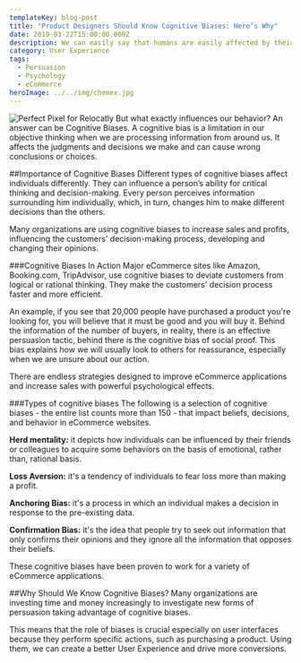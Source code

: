```yaml
---
templateKey: blog-post
title: "Product Designers Should Know Cognitive Biases: Here’s Why"
date: 2019-03-22T15:00:00.000Z
description: We can easily say that humans are easily affected by their surroundings. Even though we are considered as strong being, we are not strong enough when it comes to handling our emotions. We are easily influenced by other people’s action, words and their wrongdoing. The context affects us in a way that our thinking process is totally dependent on it.
category: User Experience
tags:
  - Persuasion
  - Psychology
  - eCommerce
heroImage: ../../img/chemex.jpg
---
```

![Perfect Pixel for Relocatly](/img/chemex.jpg)
But what exactly influences our behavior? An answer can be Cognitive Biases. A cognitive bias is a limitation in our objective thinking when we are processing information from around us. It affects the judgments and decisions we make and can cause wrong conclusions or choices.

##Importance of Cognitive Biases
Different types of cognitive biases affect individuals differently. They can influence a person’s ability for critical thinking and decision-making. Every person perceives information surrounding him individually, which, in turn, changes him to make different decisions than the others.

Many organizations are using cognitive biases to increase sales and profits, influencing the customers' decision-making process, developing and changing their opinions.

###Cognitive Biases In Action
Major eCommerce sites like Amazon, Booking.com, TripAdvisor, use cognitive biases to deviate customers from logical or rational thinking. They make the customers' decision process faster and more efficient.

An example, if you see that 20,000 people have purchased a product you're looking for, you will believe that it must be good and you will buy it. Behind the information of the number of buyers, in reality, there is an effective persuasion tactic, behind there is the cognitive bias of social proof. This bias explains how we will usually look to others for reassurance, especially when we are unsure about our action.

There are endless strategies designed to improve eCommerce applications and increase sales with powerful psychological effects.

###Types of cognitive biases
The following is a selection of cognitive biases - the entire list counts more than 150 - that impact beliefs, decisions, and behavior in eCommerce websites.

**Herd mentality:** it depicts how individuals can be influenced by their friends or colleagues to acquire some behaviors on the basis of emotional, rather than, rational basis.

**Loss Aversion:** it's a tendency of individuals to fear loss more than making a profit.

**Anchoring Bias:** it's a process in which an individual makes a decision in response to the pre-existing data.

**Confirmation Bias:** it's the idea that people try to seek out information that only confirms their opinions and they ignore all the information that opposes their beliefs.

These cognitive biases have been proven to work for a variety of eCommerce applications.

##Why Should We Know Cognitive Biases?
Many organizations are investing time and money increasingly to investigate new forms of persuasion taking advantage of cognitive biases.

This means that the role of biases is crucial especially on user interfaces because they perform specific actions, such as purchasing a product. Using them, we can create a better User Experience and drive more conversions.